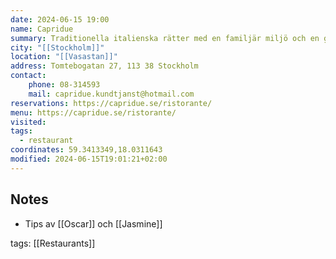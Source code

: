 ```yaml
---
date: 2024-06-15 19:00
name: Capridue
summary: Traditionella italienska rätter med en familjär miljö och en god stämning.
city: "[[Stockholm]]"
location: "[[Vasastan]]"
address: Tomtebogatan 27, 113 38 Stockholm
contact:
	phone: 08-314593
	mail: capridue.kundtjanst@hotmail.com
reservations: https://capridue.se/ristorante/
menu: https://capridue.se/ristorante/
visited: 
tags:
  - restaurant
coordinates: 59.3413349,18.0311643
modified: 2024-06-15T19:01:21+02:00
---
```


## Notes
- Tips av [[Oscar]] och [[Jasmine]]

tags: [[Restaurants]]
